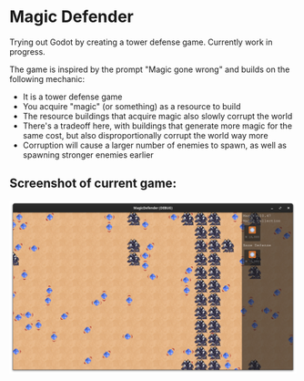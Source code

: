 # Magic Defender
Trying out Godot by creating a tower defense game. Currently work in progress.

The game is inspired by the prompt "Magic gone wrong" and builds on the following mechanic:

- It is a tower defense game
- You acquire "magic" (or something) as a resource to build
- The resource buildings that acquire magic also slowly corrupt the world
- There's a tradeoff here, with buildings that generate more magic for the same cost, but also disproportionally corrupt the world way more
- Corruption will cause a larger number of enemies to spawn, as well as spawning stronger enemies earlier

## Screenshot of current game:
![Image should be here, but isn't :(](example.png)
